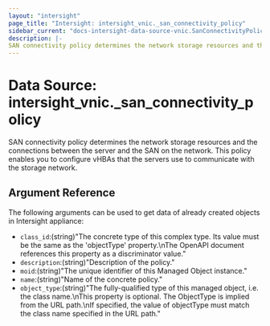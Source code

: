 ```yaml
---
layout: "intersight"
page_title: "Intersight: intersight_vnic._san_connectivity_policy"
sidebar_current: "docs-intersight-data-source-vnic.SanConnectivityPolicy"
description: |-
SAN connectivity policy determines the network storage resources and the connections between the server and the SAN on the network. This policy enables you to configure vHBAs that the servers use to communicate with the storage network.
---
```


# Data Source: intersight_vnic._san_connectivity_policy
SAN connectivity policy determines the network storage resources and the connections between the server and the SAN on the network. This policy enables you to configure vHBAs that the servers use to communicate with the storage network.
## Argument Reference
The following arguments can be used to get data of already created objects in Intersight appliance:
* `class_id`:(string)"The concrete type of this complex type. Its value must be the same as the 'objectType' property.\nThe OpenAPI document references this property as a discriminator value."
* `description`:(string)"Description of the policy."
* `moid`:(string)"The unique identifier of this Managed Object instance."
* `name`:(string)"Name of the concrete policy."
* `object_type`:(string)"The fully-qualified type of this managed object, i.e. the class name.\nThis property is optional. The ObjectType is implied from the URL path.\nIf specified, the value of objectType must match the class name specified in the URL path."
